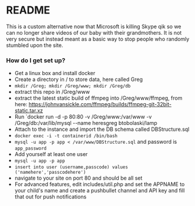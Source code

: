 # README #

This is a custom alternative now that Microsoft is killing Skype qik so we can no longer share videos of our baby with their grandmothers. It is not very secure but instead meant as a basic way to stop people who randomly stumbled upon the site.

### How do I get set up? ###

* Get a linux box and install docker
* Create a directory in / to store data, here called Greg
* `mkdir /Greg; mkdir /Greg/www; mkdir /Greg/db`
* extract this repo in /Greg/www
* extract the latest static build of ffmpeg into /Greg/www/ffmpeg, from here: https://johnvansickle.com/ffmpeg/builds/ffmpeg-git-32bit-static.tar.xz
* Run `docker run -d -p 80:80 -v /Greg/www:/var/www -v /Greg/db:/var/lib/mysql --name heresgreg btobolaski/lamp
* Attach to the instance and import the DB schema called DBStructure.sql 
* `docker exec -i -t containerid /bin/bash`
* `mysql -u app -p app < /var/www/DBStructure.sql` and password is `app_password`
* Add yourself at least one user
* `mysql -u app -p app`
* `insert into user (username,passcode) values ('namehere','passcodehere')`
* navigate to your site on port 80 and should be all set
* For advanced features, edit includes/util.php and set the APPNAME to your child's name and create a pushbullet channel and API key and fill that out for push notifications